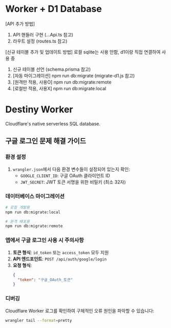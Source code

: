 # Worker + D1 Database

[API 추가 방법]
1. API 핸들러 구현 (...Api.ts 참고)
2. 라우트 설정 (routes.ts 참고)

[신규 테이블 추가 및 업데이트 방법]
로컬 sqlite는 사용 안함, d1이랑 직접 연결하여 사용 중
1. 신규 테이블 선언 (schema.prisma 참고)
2. [자동 마이그레이션] npm run db:migrate             (migrate-d1.js 참고)
2. [원격만 적용, 사용O] npm run db:migrate:remote  
2. [로컬만 적용, 사용X] npm run db:migrate:local

# Destiny Worker

Cloudflare's native serverless SQL database.

## 구글 로그인 문제 해결 가이드

### 환경 설정
1. `wrangler.json`에서 다음 환경 변수들이 설정되어 있는지 확인:
   - `GOOGLE_CLIENT_ID`: 구글 OAuth 클라이언트 ID
   - `JWT_SECRET`: JWT 토큰 서명을 위한 비밀키 (최소 32자)

### 데이터베이스 마이그레이션
```bash
# 로컬 개발용
npm run db:migrate:local

# 원격 배포용
npm run db:migrate:remote
```

### 앱에서 구글 로그인 사용 시 주의사항
1. **토큰 형식**: `id_token` 또는 `access_token` 모두 지원
2. **API 엔드포인트**: `POST /api/auth/google/login`
3. **요청 형식**:
   ```json
   {
     "token": "구글_OAuth_토큰"
   }
   ```

### 디버깅
Cloudflare Worker 로그를 확인하여 구체적인 오류 원인을 파악할 수 있습니다:
```bash
wrangler tail --format=pretty
```